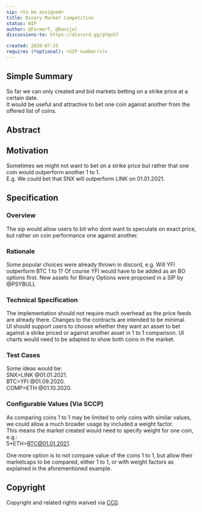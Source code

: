 ```yaml
---
sip: <to be assigned>
title: Binary Market Competition
status: WIP
author: @FarmerT, @Danijel
discussions-to: https://discord.gg/gYqvG7

created: 2020-07-25
requires (*optional): <SIP number(s)>
---
```


<!--You can leave these HTML comments in your merged SIP and delete the visible duplicate text guides, they will not appear and may be helpful to refer to if you edit it again. This is the suggested template for new SIPs. Note that an SIP number will be assigned by an editor. When opening a pull request to submit your SIP, please use an abbreviated title in the filename, `sip-draft_title_abbrev.md`. The title should be 44 characters or less.-->


## Simple Summary
<!--"If you can't explain it simply, you don't understand it well enough." Simply describe the outcome the proposed changes intends to achieve. This should be non-technical and accessible to a casual community member.-->
So far we can only created and bid markets betting on a strike price at a certain date.  
It would be useful and attractive to bet one coin against another from the offered list of coins.

## Abstract
<!--A short (~200 word) description of the proposed change, the abstract should clearly describe the proposed change. This is what *will* be done if the SIP is implemented, not *why* it should be done or *how* it will be done. If the SIP proposes deploying a new contract, write, "we propose to deploy a new contract that will do x".-->

## Motivation
<!--This is the problem statement. This is the *why* of the SIP. It should clearly explain *why* the current state of the protocol is inadequate.  It is critical that you explain *why* the change is needed, if the SIP proposes changing how something is calculated, you must address *why* the current calculation is innaccurate or wrong. This is not the place to describe how the SIP will address the issue!-->
Sometimes we might not want to bet on a strike price but rather that one coin would outperform another 1 to 1.  
E.g. We could bet that SNX will outperform LINK on 01.01.2021.

## Specification
<!--The specification should describe the syntax and semantics of any new feature, there are five sections
1. Overview
2. Rationale
3. Technical Specification
4. Test Cases
5. Configurable Values
-->

### Overview
<!--This is a high level overview of *how* the SIP will solve the problem. The overview should clearly describe how the new feature will be implemented.-->
The sip would allow users to bit who dont want to speculate on exact price, but rather on coin performance one against another.
### Rationale
<!--This is where you explain the reasoning behind how you propose to solve the problem. Why did you propose to implement the change in this way, what were the considerations and trade-offs. The rationale fleshes out what motivated the design and why particular design decisions were made. It should describe alternate designs that were considered and related work. The rationale may also provide evidence of consensus within the community, and should discuss important objections or concerns raised during discussion.-->
Some popular choices were already thrown in discord, e.g. Will YFI outperform BTC 1 to 1?
Of course YFI would have to be added as an BO options first. New assets for Binary Options were proposed in a SIP by @PSYBULL

### Technical Specification
<!--The technical specification should outline the public API of the changes proposed. That is, changes to any of the interfaces Synthetix currently exposes or the creations of new ones.-->
The implementation should not require much overhead as the price feeds are already there. Changes to the contracts are intended to be minimal.  
UI should support users to choose whether they want an asset to bet against a strike priced or against another asset in 1 to 1 comparison.
UI charts would need to be adapted to show both coins in the market.

### Test Cases
<!--Test cases for an implementation are mandatory for SIPs but can be included with the implementation..-->
Some ideas would be:  
SNX>LINK @01.01.2021.  
BTC>YFI @01.09.2020.   
COMP>ETH @01.10.2020.   

### Configurable Values (Via SCCP)
<!--Please list all values configurable via SCCP under this implementation.-->
As comparing coins 1 to 1 may be limited to only coins with similar values, we could allow a much broader usage by included a weight factor.    
This means the market created would need to specify weight for one coin, e.g.:  
5*ETH>BTC@01.01.2021.

One more option is to not compare value of the coins 1 to 1, but allow their marketcaps to be compared, either 1 to 1, or with weight factors as explained in the aforementioned example.  


## Copyright
Copyright and related rights waived via [CC0](https://creativecommons.org/publicdomain/zero/1.0/).
